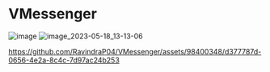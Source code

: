 # VMessenger

![image](https://user-images.githubusercontent.com/98400348/235220123-108ec9cb-8128-40b7-9a74-122acb6245c4.png)
![image_2023-05-18_13-13-06](https://github.com/RavindraP04/VMessenger/assets/102026258/d21c1f6e-0999-4d66-986c-bc982b18d73f)

<!-- Add Team Behind this here  -->


https://github.com/RavindraP04/VMessenger/assets/98400348/d377787d-0656-4e2a-8c4c-7d97ac24b253

